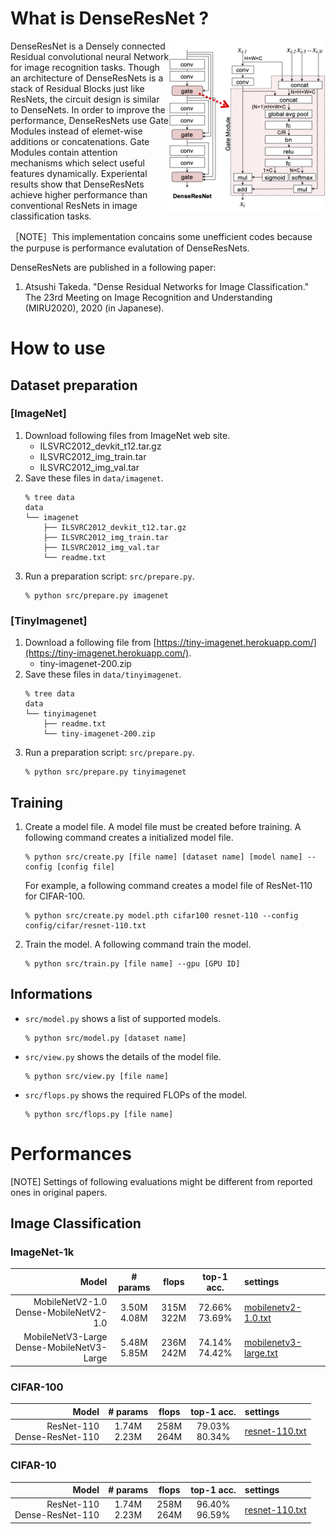 # What is DenseResNet ?

[<img alt="Architecture of DenseResNets" src="res/architecture.png" width="250px" align="right">](res/architecture.png)

DenseResNet is a Densely connected Residual convolutional neural Network for image recognition tasks.
Though an architecture of DenseResNets is a stack of Residual Blocks just like ResNets, the circuit design is similar to DenseNets.
In order to improve the performance, DenseResNets use Gate Modules instead of elemet-wise additions or concatenations.
Gate Modules contain attention mechanisms which select useful features dynamically.
Experiental results show that DenseResNets achieve higher performance than conventional ResNets in image classification tasks.

［NOTE］This implementation concains some unefficient codes because the purpuse is performance evalutation of DenseResNets.
<div class="clearfix"></div>

DenseResNets are published in a following paper:
1. Atsushi Takeda. "Dense Residual Networks for Image Classification." The 23rd Meeting on Image Recognition and Understanding (MIRU2020), 2020 (in Japanese).

# How to use
## Dataset preparation
### [ImageNet]
1. Download following files from ImageNet web site.
    - ILSVRC2012_devkit_t12.tar.gz
    - ILSVRC2012_img_train.tar
    - ILSVRC2012_img_val.tar
2. Save these files in `data/imagenet`.
    ```
    % tree data
    data
    └── imagenet
        ├── ILSVRC2012_devkit_t12.tar.gz
        ├── ILSVRC2012_img_train.tar
        ├── ILSVRC2012_img_val.tar
        └── readme.txt
    ```
3. Run a preparation script: `src/prepare.py`.
    ```
    % python src/prepare.py imagenet
    ```

### [TinyImagenet]
1. Download a following file from [https://tiny-imagenet.herokuapp.com/](https://tiny-imagenet.herokuapp.com/).
    - tiny-imagenet-200.zip
2. Save these files in `data/tinyimagenet`.
    ```
    % tree data
    data
    └── tinyimagenet
        ├── readme.txt
        └── tiny-imagenet-200.zip
    ```
3. Run a preparation script: `src/prepare.py`.
    ```
    % python src/prepare.py tinyimagenet
    ```

## Training
1. Create a model file.
    A model file must be created before training. A following command creates a initialized model file.
    ```
    % python src/create.py [file name] [dataset name] [model name] --config [config file]
    ```
    For example, a following command creates a model file of ResNet-110 for CIFAR-100.
    ```
    % python src/create.py model.pth cifar100 resnet-110 --config config/cifar/resnet-110.txt
    ```
2. Train the model.
    A following command train the model.
    ```
    % python src/train.py [file name] --gpu [GPU ID]
    ```

## Informations
- `src/model.py` shows a list of supported models.
    ```
    % python src/model.py [dataset name]
    ```
- `src/view.py` shows the details of the model file.
    ```
    % python src/view.py [file name]
    ```
- `src/flops.py` shows the required FLOPs of the model.
    ```
    % python src/flops.py [file name]
    ```

# Performances
[NOTE] Settings of following evaluations might be different from reported ones in original papers.
## Image Classification
### ImageNet-1k
|Model|# params|flops|top-1 acc.|settings|
|---:|:---:|:---:|:---:|:---|
|MobileNetV2-1.0<br>Dense-MobileNetV2-1.0|3.50M<br>4.08M|315M<br>322M|72.66%<br>73.69%|[mobilenetv2-1.0.txt](config/imagenet/mobilenetv2-1.0.txt)|
|MobileNetV3-Large<br>Dense-MobileNetV3-Large|5.48M<br>5.85M|236M<br>242M|74.14%<br>74.42%|[mobilenetv3-large.txt](config/imagenet/mobilenetv3-large.txt)|

### CIFAR-100
|Model|# params|flops|top-1 acc.|settings|
|---:|:---:|:---:|:---:|:---|
|ResNet-110<br>Dense-ResNet-110|1.74M<br>2.23M|258M<br>264M|79.03%<br>80.34%|[resnet-110.txt](config/cifar/resnet-110.txt)|

### CIFAR-10
|Model|# params|flops|top-1 acc.|settings|
|---:|:---:|:---:|:---:|:---|
|ResNet-110<br>Dense-ResNet-110|1.74M<br>2.23M|258M<br>264M|96.40%<br>96.59%|[resnet-110.txt](config/cifar/resnet-110.txt)|

